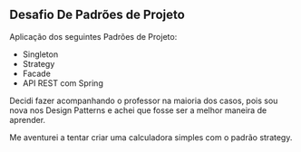 ## Desafio De Padrões de Projeto

Aplicação dos seguintes Padrões de Projeto:
- Singleton
- Strategy
- Facade
- API REST com Spring

Decidi fazer acompanhando o professor na maioria dos casos, pois sou nova nos Design Patterns e achei que fosse ser a melhor maneira de aprender.

Me aventurei a tentar criar uma calculadora simples com o padrão strategy.
